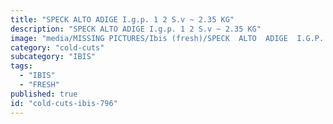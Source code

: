 ```yaml
---
title: "SPECK ALTO ADIGE I.g.p. 1 2 S.v ~ 2.35 KG"
description: "SPECK ALTO ADIGE I.g.p. 1 2 S.v ~ 2.35 KG"
image: "media/MISSING PICTURES/Ibis (fresh)/SPECK  ALTO  ADIGE  I.G.P.  1_2  S.V  ~ 2.35 KG.jpg"
category: "cold-cuts"
subcategory: "IBIS"
tags:
  - "IBIS"
  - "FRESH"
published: true
id: "cold-cuts-ibis-796"
---
```

